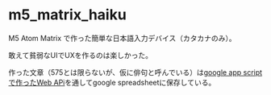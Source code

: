 # m5_matrix_haiku

M5 Atom Matrix で作った簡単な日本語入力デバイス（カタカナのみ）。

敢えて貧弱なUIでUXを作るのは楽しかった。

作った文章（575とは限らないが、仮に俳句と呼んでいる）は[google app scriptで作ったWeb APi](https://github.com/tannakaken/m5_matrix_haiku_server)を通してgoogle spreadsheetに保存している。

